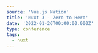 ```yaml
---
source: 'Vue.js Nation'
title: 'Nuxt 3 - Zero to Hero'
date: '2022-01-26T00:00:00.000Z'
type: conference
tags:
  - nuxt
---
```

